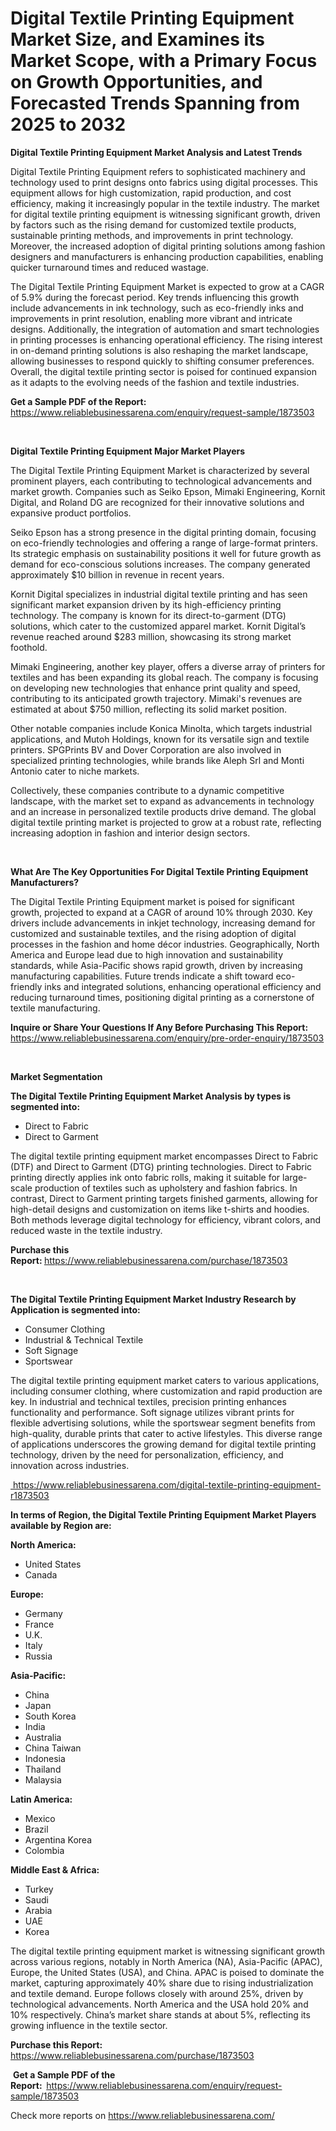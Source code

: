 <p><h1>Digital Textile Printing Equipment Market Size, and Examines its Market Scope, with a Primary Focus on Growth Opportunities, and Forecasted Trends Spanning from 2025 to 2032</h1></p><p><strong>Digital Textile Printing Equipment Market Analysis and Latest Trends</strong></p>
<p><p>Digital Textile Printing Equipment refers to sophisticated machinery and technology used to print designs onto fabrics using digital processes. This equipment allows for high customization, rapid production, and cost efficiency, making it increasingly popular in the textile industry. The market for digital textile printing equipment is witnessing significant growth, driven by factors such as the rising demand for customized textile products, sustainable printing methods, and improvements in print technology. Moreover, the increased adoption of digital printing solutions among fashion designers and manufacturers is enhancing production capabilities, enabling quicker turnaround times and reduced wastage.</p><p>The Digital Textile Printing Equipment Market is expected to grow at a CAGR of 5.9% during the forecast period. Key trends influencing this growth include advancements in ink technology, such as eco-friendly inks and improvements in print resolution, enabling more vibrant and intricate designs. Additionally, the integration of automation and smart technologies in printing processes is enhancing operational efficiency. The rising interest in on-demand printing solutions is also reshaping the market landscape, allowing businesses to respond quickly to shifting consumer preferences. Overall, the digital textile printing sector is poised for continued expansion as it adapts to the evolving needs of the fashion and textile industries.</p></p>
<p><strong>Get a Sample PDF of the Report:&nbsp;</strong> <a href="https://www.reliablebusinessarena.com/enquiry/request-sample/1873503?utm_campaign=2264&utm_medium=2&utm_source=Github&utm_content=ia&utm_term=16022025&utm_id=digital-textile-printing-equipment">https://www.reliablebusinessarena.com/enquiry/request-sample/1873503</a></p>
<p>&nbsp;</p>
<p><strong>Digital Textile Printing Equipment Major Market Players</strong></p>
<p><p>The Digital Textile Printing Equipment Market is characterized by several prominent players, each contributing to technological advancements and market growth. Companies such as Seiko Epson, Mimaki Engineering, Kornit Digital, and Roland DG are recognized for their innovative solutions and expansive product portfolios.</p><p>Seiko Epson has a strong presence in the digital printing domain, focusing on eco-friendly technologies and offering a range of large-format printers. Its strategic emphasis on sustainability positions it well for future growth as demand for eco-conscious solutions increases. The company generated approximately $10 billion in revenue in recent years.</p><p>Kornit Digital specializes in industrial digital textile printing and has seen significant market expansion driven by its high-efficiency printing technology. The company is known for its direct-to-garment (DTG) solutions, which cater to the customized apparel market. Kornit Digital’s revenue reached around $283 million, showcasing its strong market foothold.</p><p>Mimaki Engineering, another key player, offers a diverse array of printers for textiles and has been expanding its global reach. The company is focusing on developing new technologies that enhance print quality and speed, contributing to its anticipated growth trajectory. Mimaki's revenues are estimated at about $750 million, reflecting its solid market position.</p><p>Other notable companies include Konica Minolta, which targets industrial applications, and Mutoh Holdings, known for its versatile sign and textile printers. SPGPrints BV and Dover Corporation are also involved in specialized printing technologies, while brands like Aleph Srl and Monti Antonio cater to niche markets.</p><p>Collectively, these companies contribute to a dynamic competitive landscape, with the market set to expand as advancements in technology and an increase in personalized textile products drive demand. The global digital textile printing market is projected to grow at a robust rate, reflecting increasing adoption in fashion and interior design sectors.</p></p>
<p>&nbsp;</p>
<p><strong>What Are The Key Opportunities For Digital Textile Printing Equipment Manufacturers?</strong></p>
<p><p>The Digital Textile Printing Equipment market is poised for significant growth, projected to expand at a CAGR of around 10% through 2030. Key drivers include advancements in inkjet technology, increasing demand for customized and sustainable textiles, and the rising adoption of digital processes in the fashion and home décor industries. Geographically, North America and Europe lead due to high innovation and sustainability standards, while Asia-Pacific shows rapid growth, driven by increasing manufacturing capabilities. Future trends indicate a shift toward eco-friendly inks and integrated solutions, enhancing operational efficiency and reducing turnaround times, positioning digital printing as a cornerstone of textile manufacturing.</p></p>
<p><strong>Inquire or Share Your Questions If Any Before Purchasing This Report:</strong> <a href="https://www.reliablebusinessarena.com/enquiry/pre-order-enquiry/1873503?utm_campaign=2264&utm_medium=2&utm_source=Github&utm_content=ia&utm_term=16022025&utm_id=digital-textile-printing-equipment">https://www.reliablebusinessarena.com/enquiry/pre-order-enquiry/1873503</a></p>
<p>&nbsp;</p>
<p><strong>Market Segmentation</strong></p>
<p><strong>The Digital Textile Printing Equipment Market Analysis by types is segmented into:</strong></p>
<p><ul><li>Direct to Fabric</li><li>Direct to Garment</li></ul></p>
<p><p>The digital textile printing equipment market encompasses Direct to Fabric (DTF) and Direct to Garment (DTG) printing technologies. Direct to Fabric printing directly applies ink onto fabric rolls, making it suitable for large-scale production of textiles such as upholstery and fashion fabrics. In contrast, Direct to Garment printing targets finished garments, allowing for high-detail designs and customization on items like t-shirts and hoodies. Both methods leverage digital technology for efficiency, vibrant colors, and reduced waste in the textile industry.</p></p>
<p><strong>Purchase this Report:&nbsp;</strong><a href="https://www.reliablebusinessarena.com/purchase/1873503?utm_campaign=2264&utm_medium=2&utm_source=Github&utm_content=ia&utm_term=16022025&utm_id=digital-textile-printing-equipment">https://www.reliablebusinessarena.com/purchase/1873503</a></p>
<p>&nbsp;</p>
<p><strong>The Digital Textile Printing Equipment Market Industry Research by Application is segmented into:</strong></p>
<p><ul><li>Consumer Clothing</li><li>Industrial & Technical Textile</li><li>Soft Signage</li><li>Sportswear</li></ul></p>
<p><p>The digital textile printing equipment market caters to various applications, including consumer clothing, where customization and rapid production are key. In industrial and technical textiles, precision printing enhances functionality and performance. Soft signage utilizes vibrant prints for flexible advertising solutions, while the sportswear segment benefits from high-quality, durable prints that cater to active lifestyles. This diverse range of applications underscores the growing demand for digital textile printing technology, driven by the need for personalization, efficiency, and innovation across industries.</p></p>
<p><a href="https://www.reliablebusinessarena.com/digital-textile-printing-equipment-r1873503?utm_campaign=2264&utm_medium=2&utm_source=Github&utm_content=ia&utm_term=16022025&utm_id=digital-textile-printing-equipment">&nbsp;https://www.reliablebusinessarena.com/digital-textile-printing-equipment-r1873503</a></p>
<p><strong>In terms of Region, the Digital Textile Printing Equipment Market Players available by Region are:</strong></p>
<p>
    <p> <strong> North America: </strong>
        <ul>
            <li>United States</li>
            <li>Canada</li>
        </ul>
        </p> 
    <p> <strong> Europe: </strong>
        <ul>
            <li>Germany</li>
            <li>France</li>
            <li>U.K.</li>
            <li>Italy</li>
            <li>Russia</li>
        </ul>
        </p> 
    <p> <strong> Asia-Pacific: </strong>
        <ul>
            <li>China</li>
            <li>Japan</li>
            <li>South Korea</li>
            <li>India</li>
            <li>Australia</li>
            <li>China Taiwan</li>
            <li>Indonesia</li>
            <li>Thailand</li>
            <li>Malaysia</li>
        </ul>
        </p> 
    <p> <strong> Latin America: </strong>
        <ul>
            <li>Mexico</li>
            <li>Brazil</li>
            <li>Argentina Korea</li>
            <li>Colombia</li>
        </ul>
        </p> 
    <p> <strong> Middle East & Africa: </strong>
        <ul>
            <li>Turkey</li>
            <li>Saudi</li>
            <li>Arabia</li>
            <li>UAE</li>
            <li>Korea</li>
        </ul>
    </p>
    </p>
<p><p>The digital textile printing equipment market is witnessing significant growth across various regions, notably in North America (NA), Asia-Pacific (APAC), Europe, the United States (USA), and China. APAC is poised to dominate the market, capturing approximately 40% share due to rising industrialization and textile demand. Europe follows closely with around 25%, driven by technological advancements. North America and the USA hold 20% and 10% respectively. China’s market share stands at about 5%, reflecting its growing influence in the textile sector.</p></p>
<p><strong>Purchase this Report: </strong><a href="https://www.reliablebusinessarena.com/purchase/1873503?utm_campaign=2264&utm_medium=2&utm_source=Github&utm_content=ia&utm_term=16022025&utm_id=digital-textile-printing-equipment">https://www.reliablebusinessarena.com/purchase/1873503</a></p>
<p>&nbsp;<strong>Get a Sample PDF of the Report:&nbsp;&nbsp;</strong><a href="https://www.reliablebusinessarena.com/enquiry/request-sample/1873503?utm_campaign=2264&utm_medium=2&utm_source=Github&utm_content=ia&utm_term=16022025&utm_id=digital-textile-printing-equipment">https://www.reliablebusinessarena.com/enquiry/request-sample/1873503</a></p>
<p><strong></strong></p>
<p>Check more reports on <a href="https://www.reliablebusinessarena.com/?utm_campaign=2264&utm_medium=2&utm_source=Github&utm_content=ia&utm_term=16022025&utm_id=digital-textile-printing-equipment">https://www.reliablebusinessarena.com/</a></p>